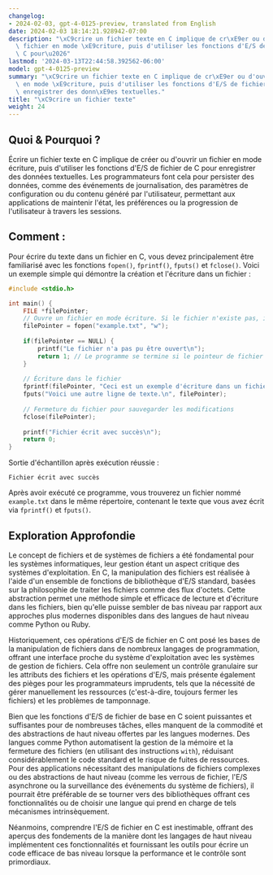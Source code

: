 ```yaml
---
changelog:
- 2024-02-03, gpt-4-0125-preview, translated from English
date: 2024-02-03 18:14:21.928942-07:00
description: "\xC9crire un fichier texte en C implique de cr\xE9er ou d'ouvrir un\
  \ fichier en mode \xE9criture, puis d'utiliser les fonctions d'E/S de fichier de\
  \ C pour\u2026"
lastmod: '2024-03-13T22:44:58.392562-06:00'
model: gpt-4-0125-preview
summary: "\xC9crire un fichier texte en C implique de cr\xE9er ou d'ouvrir un fichier\
  \ en mode \xE9criture, puis d'utiliser les fonctions d'E/S de fichier de C pour\
  \ enregistrer des donn\xE9es textuelles."
title: "\xC9crire un fichier texte"
weight: 24
---
```


## Quoi & Pourquoi ?

Écrire un fichier texte en C implique de créer ou d'ouvrir un fichier en mode écriture, puis d'utiliser les fonctions d'E/S de fichier de C pour enregistrer des données textuelles. Les programmateurs font cela pour persister des données, comme des événements de journalisation, des paramètres de configuration ou du contenu généré par l'utilisateur, permettant aux applications de maintenir l'état, les préférences ou la progression de l'utilisateur à travers les sessions.

## Comment :

Pour écrire du texte dans un fichier en C, vous devez principalement être familiarisé avec les fonctions `fopen()`, `fprintf()`, `fputs()` et `fclose()`. Voici un exemple simple qui démontre la création et l'écriture dans un fichier :

```c
#include <stdio.h>

int main() {
    FILE *filePointer;
    // Ouvre un fichier en mode écriture. Si le fichier n'existe pas, il sera créé.
    filePointer = fopen("example.txt", "w");
    
    if(filePointer == NULL) {
        printf("Le fichier n'a pas pu être ouvert\n");
        return 1; // Le programme se termine si le pointeur de fichier renvoie NULL.
    }
    
    // Écriture dans le fichier
    fprintf(filePointer, "Ceci est un exemple d'écriture dans un fichier.\n");
    fputs("Voici une autre ligne de texte.\n", filePointer);
    
    // Fermeture du fichier pour sauvegarder les modifications
    fclose(filePointer);
    
    printf("Fichier écrit avec succès\n");
    return 0;
}
```

Sortie d'échantillon après exécution réussie :
```
Fichier écrit avec succès
```

Après avoir exécuté ce programme, vous trouverez un fichier nommé `example.txt` dans le même répertoire, contenant le texte que vous avez écrit via `fprintf()` et `fputs()`.

## Exploration Approfondie

Le concept de fichiers et de systèmes de fichiers a été fondamental pour les systèmes informatiques, leur gestion étant un aspect critique des systèmes d'exploitation. En C, la manipulation des fichiers est réalisée à l'aide d'un ensemble de fonctions de bibliothèque d'E/S standard, basées sur la philosophie de traiter les fichiers comme des flux d'octets. Cette abstraction permet une méthode simple et efficace de lecture et d'écriture dans les fichiers, bien qu'elle puisse sembler de bas niveau par rapport aux approches plus modernes disponibles dans des langues de haut niveau comme Python ou Ruby.

Historiquement, ces opérations d'E/S de fichier en C ont posé les bases de la manipulation de fichiers dans de nombreux langages de programmation, offrant une interface proche du système d'exploitation avec les systèmes de gestion de fichiers. Cela offre non seulement un contrôle granulaire sur les attributs des fichiers et les opérations d'E/S, mais présente également des pièges pour les programmateurs imprudents, tels que la nécessité de gérer manuellement les ressources (c'est-à-dire, toujours fermer les fichiers) et les problèmes de tamponnage.

Bien que les fonctions d'E/S de fichier de base en C soient puissantes et suffisantes pour de nombreuses tâches, elles manquent de la commodité et des abstractions de haut niveau offertes par les langues modernes. Des langues comme Python automatisent la gestion de la mémoire et la fermeture des fichiers (en utilisant des instructions `with`), réduisant considérablement le code standard et le risque de fuites de ressources. Pour des applications nécessitant des manipulations de fichiers complexes ou des abstractions de haut niveau (comme les verrous de fichier, l'E/S asynchrone ou la surveillance des événements du système de fichiers), il pourrait être préférable de se tourner vers des bibliothèques offrant ces fonctionnalités ou de choisir une langue qui prend en charge de tels mécanismes intrinsèquement.

Néanmoins, comprendre l'E/S de fichier en C est inestimable, offrant des aperçus des fondements de la manière dont les langages de haut niveau implémentent ces fonctionnalités et fournissant les outils pour écrire un code efficace de bas niveau lorsque la performance et le contrôle sont primordiaux.

